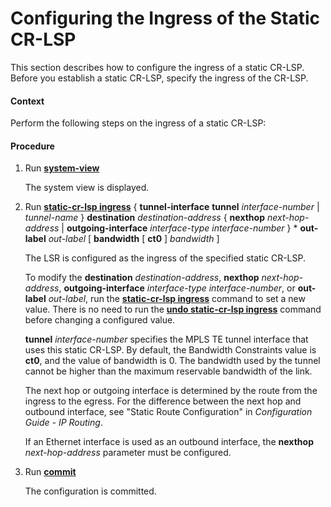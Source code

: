 Configuring the Ingress of the Static CR-LSP
============================================

This section describes how to configure the ingress of a static CR-LSP. Before you establish a static CR-LSP, specify the ingress of the CR-LSP.

#### Context

Perform the following steps on the ingress of a static CR-LSP:


#### Procedure

1. Run [**system-view**](cmdqueryname=system-view)
   
   
   
   The system view is displayed.
2. Run [**static-cr-lsp ingress**](cmdqueryname=static-cr-lsp+ingress) { **tunnel-interface** **tunnel** *interface-number* | *tunnel-name* } **destination** *destination-address* { **nexthop** *next-hop-address* | **outgoing-interface** *interface-type* *interface-number* } \* **out-label** *out-label* [ **bandwidth** [ **ct0** ] *bandwidth* ]
   
   
   
   The LSR is configured as the ingress of the specified static CR-LSP.
   
   To modify the **destination** *destination-address*, **nexthop** *next-hop-address*, **outgoing-interface** *interface-type interface-number*, or **out-label** *out-label*, run the [**static-cr-lsp ingress**](cmdqueryname=static-cr-lsp+ingress) command to set a new value. There is no need to run the [**undo static-cr-lsp ingress**](cmdqueryname=undo+static-cr-lsp+ingress) command before changing a configured value.
   
   **tunnel** *interface-number* specifies the MPLS TE tunnel interface that uses this static CR-LSP. By default, the Bandwidth Constraints value is **ct0**, and the value of bandwidth is 0. The bandwidth used by the tunnel cannot be higher than the maximum reservable bandwidth of the link.
   
   The next hop or outgoing interface is determined by the route from the ingress to the egress. For the difference between the next hop and outbound interface, see "Static Route Configuration" in *Configuration Guide - IP Routing*.
   
   If an Ethernet interface is used as an outbound interface, the **nexthop** *next-hop-address* parameter must be configured.
3. Run [**commit**](cmdqueryname=commit)
   
   
   
   The configuration is committed.